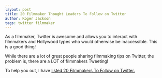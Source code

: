 ```yaml
---
layout: post
title: 20 Filmmaker Thought Leaders To Follow on Twitter
author: Roger Jackson
tags: twitter filmmaker
---
```

As a filmmaker, Twitter is awesome and allows you to interact with filmmakers and Hollywood types who would otherwise be inaccessible. This is a good thing!

While there are a lot of great people sharing filmmaking tips on Twitter, the problem is, there are a LOT of filmmakers Tweeting!

To help you out, I have <a href="http://www.filmmakingstuff.com/20-filmmaker-thought-leaders-to-follow-on-twitter/">listed 20 Filmmakers To Follow on Twitter.</a>
